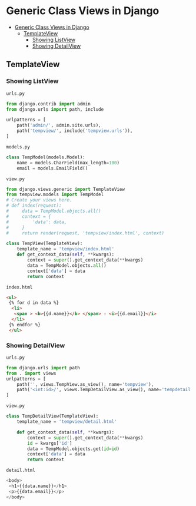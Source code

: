 # Generic Class Views in Django

- [Generic Class Views in Django](#generic-class-views-in-django)
	- [TemplateView](#templateview)
		- [Showing ListView](#showing-listview)
		- [Showing DetailView](#showing-detailview)

## TemplateView

### Showing ListView

`urls.py`

```python
from django.contrib import admin
from django.urls import path, include

urlpatterns = [
    path('admin/', admin.site.urls),
    path('tempview/', include('tempview.urls')),
]
```

`models.py`

```python
class TempModel(models.Model):
    name = models.CharField(max_length=100)
    email = models.EmailField()
```

`view.py`

```python
from django.views.generic import TemplateView
from tempview.models import TempModel
# Create your views here.
# def index(request):
#     data = TempModel.objects.all()
#     context = {
#         'data': data,
#     }
#     return render(request, 'tempview/index.html', context)

class TempView(TemplateView):
    template_name = 'tempview/index.html'
    def get_context_data(self, **kwargs):
        context = super().get_context_data(**kwargs)
        data = TempModel.objects.all()
        context['data'] = data
        return context
```

`index.html`

```html
<ul>
 {% for d in data %}
  <li>
   <span > <b>{{d.name}}</b> </span> - <i>{{d.email}}</i>
  </li>
 {% endfor %}
 </ul>
```

### Showing DetailView

`urls.py`

```python
from django.urls import path
from . import views
urlpatterns = [
    path('', views.TempView.as_view(), name='tempview'),
    path('<int:id>/', views.TempDetailView.as_view(), name='tempdetail'),
]
```

`view.py`

```python
class TempDetailView(TemplateView):
    template_name = 'tempview/detail.html'

    def get_context_data(self, **kwargs):
        context = super().get_context_data(**kwargs)
        id = kwargs['id']
        data = TempModel.objects.get(id=id)
        context['data'] = data
        return context
```

`detail.html`

```python
<body>
 <h1>{{data.name}}</h1>
 <p>{{data.email}}</p>
</body>
```
